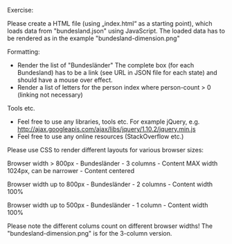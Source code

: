 Exercise:

Please create a HTML file (using „index.html“ as a starting point), which loads data from "bundesland.json" using JavaScript.
The loaded data has to be rendered as in the example "bundesland-dimension.png"

Formatting:
- Render the list of "Bundesländer"
  The complete box (for each Bundesland) has to be a link (see URL in JSON file for each state) and should have a mouse over effect.
- Render a list of letters for the person index where person-count > 0 (linking not necessary)

Tools etc.
- Feel free to use any libraries, tools etc. For example jQuery, e.g. http://ajax.googleapis.com/ajax/libs/jquery/1.10.2/jquery.min.js
- Feel free to use any online resources (StackOverflow etc.)



Please use CSS to render different layouts for various browser sizes:

Browser width > 800px
	- Bundesländer - 3 columns
	- Content MAX width 1024px, can be narrower
	- Content centered

Browser width up to 800px
	- Bundesländer - 2 columns
	- Content width 100%

Browser width up to 500px
	- Bundesländer - 1 column
	- Content width 100%

Please note the different colums count on different browser widths! The "bundesland-dimension.png" is for the 3-column version.